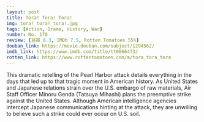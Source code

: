 ```yaml
---
layout: post 
title: Tora! Tora! Tora!
img: tora!_tora!_tora!.jpg
tags: [Action, Drama, History, War]
number: No. 170
review: [豆瓣 8.3, IMDb 7.5, Rotten Tomatoes 55%]
douban_link: https://movie.douban.com/subject/1294562/
imdb_link: https://www.imdb.com/title/tt0066473/
rotten_link: https://www.rottentomatoes.com/m/tora_tora_tora
---
```


This dramatic retelling of the Pearl Harbor attack details everything in the days that led up to that tragic moment in American history. As United States and Japanese relations strain over the U.S. embargo of raw materials, Air Staff Officer Minoru Genda (Tatsuya Mihashi) plans the preemptive strike against the United States. Although American intelligence agencies intercept Japanese communications hinting at the attack, they are unwilling to believe such a strike could ever occur on U.S. soil.